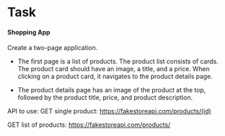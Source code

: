 # Task
#### Shopping App

Create a two-page application.
- The first page is a list of products.
The product list consists of cards.
The product card should have an image, a title, and a price. When clicking on a product card, it navigates to the product details page.

- The product details page has an image of the product at the top, followed by the product title, price, and product 
description.

API to use:
GET single product:
https://fakestoreapi.com/products/(id)

GET list of products:
https://fakestoreapi.com/products/

